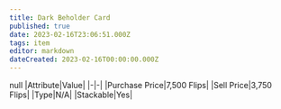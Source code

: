 ```yaml
---
title: Dark Beholder Card
published: true
date: 2023-02-16T23:06:51.000Z
tags: item
editor: markdown
dateCreated: 2023-02-16T00:00:00.000Z
---
```


null
|Attribute|Value|
|-|-|
|Purchase Price|7,500 Flips|
|Sell Price|3,750 Flips|
|Type|N/A|
|Stackable|Yes|

